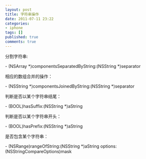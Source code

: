 ```yaml
---
layout: post
title: 字符串操作
date: 2011-07-11 23:22
categories:
- iphone
tags: []
published: true
comments: true
---
```

<p><p>分割字符串:</p>
<p>- (NSArray *)componentsSeparatedByString:(NSString *)separator</p>
<p>相应的数组合并的操作：</p>
<p>- (NSString *)componentsJoinedByString:(NSString *)separator</p>
<p>判断是否以某个字符串结尾：</p>
<p>- (BOOL)hasSuffix:(NSString *)aString</p>
<p>判断是否以某个字符串开头：</p>
<p>- (BOOL)hasPrefix:(NSString *)aString</p>
<p>是否包含某个字符串：</p>
<p>- (NSRange)rangeOfString:(NSString *)aString options:(NSStringCompareOptions)mask</p></p>
